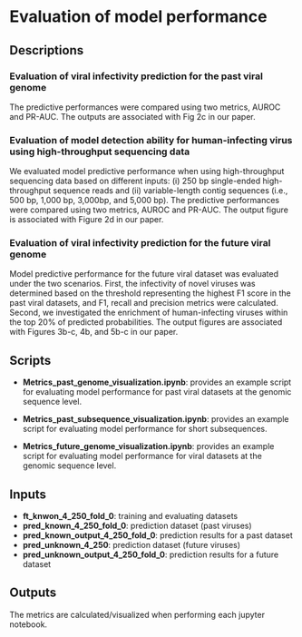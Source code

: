 # Evaluation of model performance

## Descriptions 
### Evaluation of viral infectivity prediction for the past viral genome  
The predictive performances were compared using two metrics, AUROC and PR-AUC. The outputs are associated with Fig 2c in our paper. 

### Evaluation of model detection ability for human-infecting virus using high-throughput sequencing data
We evaluated model predictive performance when using high-throughput sequencing data based on different inputs: (i) 250 bp single-ended high-throughput sequence reads and (ii) variable-length contig sequences (i.e., 500 bp, 1,000 bp, 3,000bp, and 5,000 bp). The predictive performances were compared using two metrics, AUROC and PR-AUC. The output figure is associated with Figure 2d in our paper.

### Evaluation of viral infectivity prediction for the future viral genome
Model predictive performance for the future viral dataset was evaluated under the two scenarios. First, the infectivity of novel viruses was determined based on the threshold representing the highest F1 score in the past viral datasets, and F1, recall and precision metrics were calculated. Second, we investigated the enrichment of human-infecting viruses within the top 20% of predicted probabilities. The output figures are associated with Figures 3b-c, 4b, and 5b-c in our paper.  

## Scripts  
- **Metrics_past_genome_visualization.ipynb**: provides an example script for evaluating model performance for past viral datasets at the genomic sequence level.  

- **Metrics_past_subsequence_visualization.ipynb**: provides an example script for evaluating model performance for short subsequences.  

- **Metrics_future_genome_visualization.ipynb**: provides an example script for evaluating model performance for  viral datasets at the genomic sequence level.  


## Inputs  
- **ft_knwon_4_250_fold_0**: training and evaluating datasets  
- **pred_known_4_250_fold_0**: prediction dataset (past viruses) 
- **pred_known_output_4_250_fold_0**: prediction results for a past dataset
- **pred_unknown_4_250**: prediction dataset (future viruses)
- **pred_unknown_output_4_250_fold_0**: prediction results for a future dataset

## Outputs
The metrics are calculated/visualized when performing each jupyter notebook.